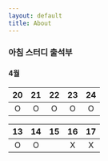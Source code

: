 ```yaml
---
layout: default
title: About
---
```

<style>
table{
	width:50%		
}
</style>
### 아침 스터디 출석부

#### 4월

20|21|22|23|24|
:---:|:---:|:---:|:---:|:---:		
O|O|O|O|O		

13|14|15|16|17|
:---:|:---:|:---:|:---:|:---:		
O|O| |X|X		

